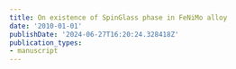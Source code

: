 ```yaml
---
title: On existence of SpinGlass phase in FeNiMo alloy
date: '2010-01-01'
publishDate: '2024-06-27T16:20:24.328418Z'
publication_types:
- manuscript
---
```

